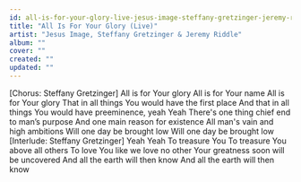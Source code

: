 ```yaml
---
id: all-is-for-your-glory-live-jesus-image-steffany-gretzinger-jeremy-riddle
title: "All Is For Your Glory (Live)"
artist: "Jesus Image, Steffany Gretzinger & Jeremy Riddle"
album: ""
cover: ""
created: ""
updated: ""
---
```


[Chorus: Steffany Gretzinger]
All is for Your glory
All is for Your name
All is for Your glory
That in all things You would have the first place
And that in all things You would have preeminence, yeah
Yeah
There's one thing chief end to man’s purpose
And one main reason for existence
All man's vain and high ambitions
Will one day be brought low
Will one day be brought low
[Interlude: Steffany Gretzinger]
Yeah
Yeah
To treasure You
To treasure You above all others
To love You like we love no other
Your greatness soon will be uncovered
And all thе earth will then know
And all the еarth will then know